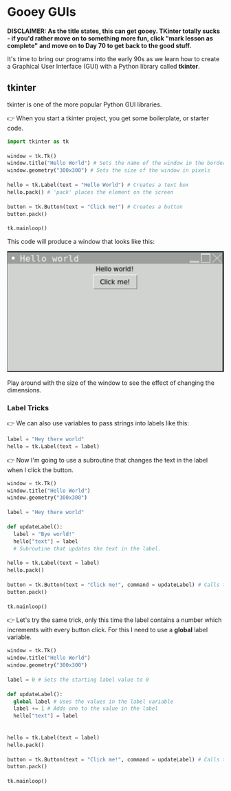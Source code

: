 # Gooey GUIs

**DISCLAIMER: As the title states, this can get gooey. TKinter totally sucks - if you'd rather move on to something more fun, click "mark lesson as complete" and move on to Day 70 to get back to the good stuff.**

It's time to bring our programs into the early 90s as we learn how to create a Graphical User Interface (GUI) with a Python library called **tkinter**.



## tkinter

tkinter is one of the more popular Python GUI libraries.  

👉 When you start a tkinter project, you get some boilerplate, or starter code.

```Python
import tkinter as tk

window = tk.Tk()
window.title("Hello World") # Sets the name of the window in the border
window.geometry("300x300") # Sets the size of the window in pixels

hello = tk.Label(text = "Hello World") # Creates a text box
hello.pack() # 'pack' places the element on the screen

button = tk.Button(text = "Click me!") # Creates a button
button.pack()

tk.mainloop()
```
This code will produce a window that looks like this:

![](resources/01_graphics1.png)

Play around with the size of the window to see the effect of changing the dimensions.

### Label Tricks

👉 We can also use variables to pass strings into labels like this:

```python
label = "Hey there world"
hello = tk.Label(text = label)

```

👉 Now I'm going to use  a subroutine that changes the text in the label when I click the button.


```python
window = tk.Tk()
window.title("Hello World") 
window.geometry("300x300") 

label = "Hey there world"

def updateLabel():
  label = "Bye world!"
  hello["text"] = label 
  # Subroutine that updates the text in the label.

hello = tk.Label(text = label) 
hello.pack() 

button = tk.Button(text = "Click me!", command = updateLabel) # Calls the updateLabel subroutine when the button is clicked
button.pack()

tk.mainloop()
```

👉 Let's try the same trick, only this time the label contains a number which increments with every button click.  For this I need to use a **global** label variable.

```python
window = tk.Tk()
window.title("Hello World") 
window.geometry("300x300") 

label = 0 # Sets the starting label value to 0

def updateLabel():
  global label # Uses the values in the label variable
  label += 1 # Adds one to the value in the label
  hello["text"] = label 
  

hello = tk.Label(text = label) 
hello.pack() 

button = tk.Button(text = "Click me!", command = updateLabel) # Calls the updateLabel subroutine when the button is clicked
button.pack()

tk.mainloop()
```


